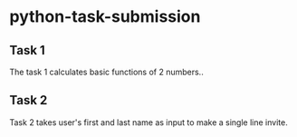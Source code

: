 # python-task-submission

## Task 1
The task 1 calculates basic functions of 2 numbers..


## Task 2
Task 2 takes user's first and last name as input to make a single line invite. 

